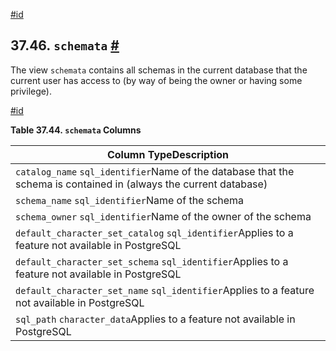 [#id](#INFOSCHEMA-SCHEMATA)

## 37.46. `schemata` [#](#INFOSCHEMA-SCHEMATA)

The view `schemata` contains all schemas in the current database that the current user has access to (by way of being the owner or having some privilege).

[#id](#id-1.7.6.50.3)

**Table 37.44. `schemata` Columns**

| Column TypeDescription                                                                                            |
| ----------------------------------------------------------------------------------------------------------------- |
| `catalog_name` `sql_identifier`Name of the database that the schema is contained in (always the current database) |
| `schema_name` `sql_identifier`Name of the schema                                                                  |
| `schema_owner` `sql_identifier`Name of the owner of the schema                                                    |
| `default_character_set_catalog` `sql_identifier`Applies to a feature not available in PostgreSQL                  |
| `default_character_set_schema` `sql_identifier`Applies to a feature not available in PostgreSQL                   |
| `default_character_set_name` `sql_identifier`Applies to a feature not available in PostgreSQL                     |
| `sql_path` `character_data`Applies to a feature not available in PostgreSQL                                       |
